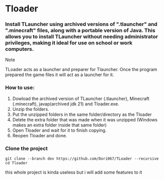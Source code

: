 # Tloader

### Install TLauncher using archived versions of ".tlauncher" and ".minecraft" files, along with a portable version of Java. This allows you to install TLauncher without needing administrator privileges, making it ideal for use on school or work computers.
> [!NOTE]
> TLoader acts as a launcher and preparer for Tlauncher. Once the program prepared the game files it will act as a launcher for it.


### How to use:
1. Dowload the archived version of TLauncher (.tlauncher), Minecraft (.minecraft), javap(archived jdk 21) and Tloader.exe.
2. Unzip the folders.
3. Put the unzipped folders in the same folder/directory as the Tloader
4. Delete the extra folder that was made when it was unzipped (Windows makes an extra folder inside that same folder)
5. Open Tloader and wait for it to finish copying.
6. Reopen Tloader and done.

### Clone the project
```
git clone --branch dev https://github.com/Dori067/TLoader --recursive
cd Tloader
```


this whole project is kinda useless but i will add some features to it
